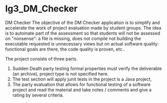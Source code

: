 Ig3_DM_Checker
==============

DM Checker
The objective of the DM Checker application is to simplify and accelerate the work of project evaluation made 
by student groups. The idea is to automate part of the assessment so that students will not be assessed on "nonsense": 
a file is missing, does not compile not building the executable requested is unnecessary views but on actual
software quality: functional goals are there, the code quality is proven, etc..

The project consists of three parts.
1) Sudden Death party testing formal properties must verify the deliverable (an archive), project type is not specified here.
2) The test section will apply junit tests in the project is a Java project,
3) The party evaluation that allows for functional testing of a software project and read the material and take notes / comments and give a rating by several criteria.
